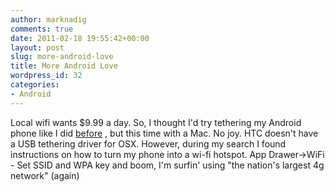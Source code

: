 ```yaml
---
author: marknadig
comments: true
date: 2011-02-18 19:55:42+00:00
layout: post
slug: more-android-love
title: More Android Love
wordpress_id: 32
categories:
- Android
---
```


Local wifi wants $9.99 a day. So, I thought I'd try tethering my Android phone like I did [before](/personal/marknadig/Blog/Lists/Posts/Post.aspx?ID=171) , but this time with a Mac. No joy. HTC doesn't have a USB tethering driver for OSX. However, during my search I found instructions on how to turn my phone into a wi-fi hotspot. App Drawer->WiFi - Set SSID and WPA key and boom, I'm surfin' using "the nation's largest 4g network" (again) 
